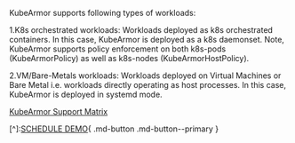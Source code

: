 KubeArmor supports following types of workloads:

1.K8s orchestrated workloads: Workloads deployed as k8s orchestrated containers. In this case, KubeArmor is deployed as a k8s daemonset. Note, KubeArmor supports policy enforcement on both k8s-pods (KubeArmorPolicy) as well as k8s-nodes (KubeArmorHostPolicy).

2.VM/Bare-Metals workloads: Workloads deployed on Virtual Machines or Bare Metal i.e. workloads directly operating as host processes. In this case, KubeArmor is deployed in systemd mode.

[KubeArmor Support Matrix](https://docs.kubearmor.com/kubearmor/quick-links/support_matrix)


[^]:[SCHEDULE DEMO](https://www.accuknox.com/contact-us){ .md-button .md-button--primary }